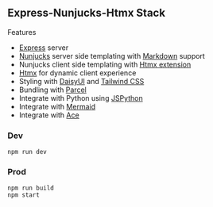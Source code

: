## Express-Nunjucks-Htmx Stack

Features
- [Express](https://expressjs.com) server
- [Nunjucks](https://mozilla.github.io/nunjucks/) server side templating with [Markdown](https://marked.js.org) support
- Nunjucks client side templating with [Htmx extension](https://htmx.org/extensions/client-side-templates/)
- [Htmx](https://htmx.org) for dynamic client experience
- Styling with [DaisyUI](https://daisyui.com) and [Tailwind CSS](https://tailwindcss.com)
- Bundling with [Parcel](https://parceljs.org)
- Integrate with Python using [JSPython](https://github.com/extremeheat/JSPyBridge)
- Integrate with [Mermaid](https://mermaid-js.github.io)
- Integrate with [Ace](https://ace.c9.io)

### Dev
```shell
npm run dev
```

### Prod
```shell
npm run build
npm start
```
